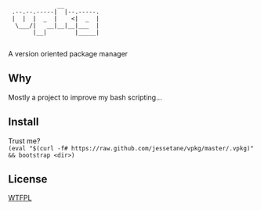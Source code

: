```
              __          
 .--.--.-----|  |--.-----.
 |  |  |  _  |    <|  _  |
  \___/|   __|__|__|___  |
       |__|        |_____|
	
```
A version oriented package manager

## Why
Mostly a project to improve my bash scripting...

## Install
Trust me?  
`(eval "$(curl -f# https://raw.github.com/jessetane/vpkg/master/.vpkg)" && bootstrap <dir>)`

## License
[WTFPL](http://www.wtfpl.net/txt/copying/)